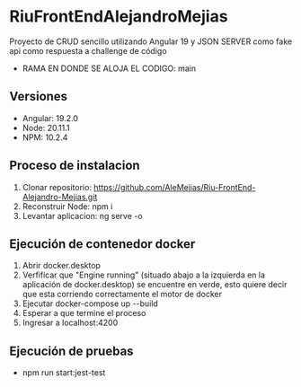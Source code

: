 # RiuFrontEndAlejandroMejias

Proyecto de CRUD sencillo utilizando Angular 19 y JSON SERVER como fake api como respuesta a challenge de código

- RAMA EN DONDE SE ALOJA EL CODIGO: main
## Versiones

- Angular: 19.2.0
- Node: 20.11.1
- NPM: 10.2.4

## Proceso de instalacion


1. Clonar repositorio: https://github.com/AleMejias/Riu-FrontEnd-Alejandro-Mejias.git
2. Reconstruir Node: npm i
3. Levantar aplicacion: ng serve -o

## Ejecución de contenedor docker
1. Abrir docker.desktop
2. Verfificar que "Engine running" (situado abajo a la izquierda en la aplicación de docker.desktop) se encuentre en verde, esto quiere decir que esta corriendo correctamente el motor de docker
3. Ejecutar docker-compose up --build
4. Esperar a que termine el proceso
5. Ingresar a localhost:4200

## Ejecución de pruebas
- npm run start:jest-test

